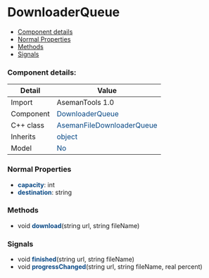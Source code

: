 # DownloaderQueue

 * [Component details](#component-details)
 * [Normal Properties](#normal-properties)
 * [Methods](#methods)
 * [Signals](#signals)


### Component details:

|Detail|Value|
|------|-----|
|Import|AsemanTools 1.0|
|Component|<font color='#074885'>DownloaderQueue</font>|
|C++ class|<font color='#074885'>AsemanFileDownloaderQueue</font>|
|Inherits|<font color='#074885'>object</font>|
|Model|<font color='#074885'>No</font>|


### Normal Properties

* <font color='#074885'><b>capacity</b></font>: int
* <font color='#074885'><b>destination</b></font>: string


### Methods

 * void <font color='#074885'><b>download</b></font>(string url, string fileName)


### Signals

 * void <font color='#074885'><b>finished</b></font>(string url, string fileName)
 * void <font color='#074885'><b>progressChanged</b></font>(string url, string fileName, real percent)


